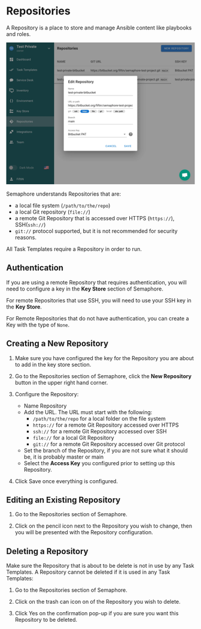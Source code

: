 # Repositories

A Repository is a place to store and manage Ansible content like playbooks and roles.

![](<../.gitbook/assets/repository.webp>)

Semaphore understands Repositories that are:
  * a local file system (`/path/to/the/repo`)
  * a local Git repository (`file://`)
  * a remote Git Repository that is accessed over HTTPS (`https://`), SSH(`ssh://`)
  * `git://` protocol supported, but it is not recommended for security reasons.

All Task Templates require a Repository in order to run.

## Authentication
If you are using a remote Repository that requires authentication, you will need to configure a key in the **Key Store** section of Semaphore.

For remote Repositories that use SSH, you will need to use your SSH key in the **Key Store**. 

For Remote Repositories that do not have authentication, you can create a Key with the type of `None`.

## Creating a New Repository
1. Make sure you have configured the key for the Repository you are about to add in the key store section.

2. Go to the Repositories section of Semaphore, click the **New Repository** button in the upper right hand corner.

3. Configure the Repository:
    * Name Repository
    * Add the URL. The URL must start with the following:
        * `/path/to/the/repo` for a local folder on the file system
        * `https://` for a remote Git Repository accessed over HTTPS
        * `ssh://` for a remote Git Repository accessed over SSH
        * `file://` for a local Git Repository
        * `git://` for a remote Git Repository accessed over Git protocol
    * Set the branch of the Repository, if you are not sure what it should be, it is probably master or main
    * Select the **Access Key** you configured prior to setting up this Repository.

4. Click Save once everything is configured.

## Editing an Existing Repository
1. Go to the Repositories section of Semaphore.

2. Click on the pencil icon next to the Repository you wish to change, then you will be presented with the Repository configuration.

## Deleting a Repository
Make sure the Repository that is about to be delete is not in use by any Task Templates.
A Repository cannot be deleted if it is used in any Task Templates:
1. Go to the Repositories section of Semaphore.

2. Click on the trash can icon on of the Repository you wish to delete.

3. Click Yes on the confirmation pop-up if you are sure you want this Repository to be deleted.
